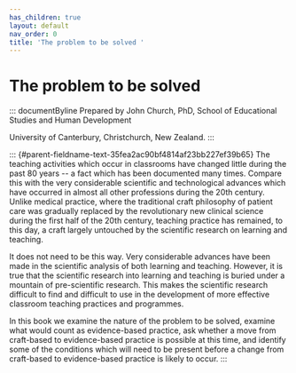 ```yaml
---
has_children: true
layout: default
nav_order: 0
title: 'The problem to be solved '
---
```

# The problem to be solved 


::: documentByline
Prepared by John Church, PhD, School of Educational Studies and Human
Development

University of Canterbury, Christchurch, New Zealand.
:::

::: {#parent-fieldname-text-35fea2ac90bf4814af23bb227ef39b65}
The teaching activities which occur in classrooms have changed little
during the past 80 years -- a fact which has been documented many times.
Compare this with the very considerable scientific and technological
advances which have occurred in almost all other professions during the
20th century. Unlike medical practice, where the traditional craft
philosophy of patient care was gradually replaced by the revolutionary
new clinical science during the first half of the 20th century, teaching
practice has remained, to this day, a craft largely untouched by the
scientific research on learning and teaching.

It does not need to be this way. Very considerable advances have been
made in the scientific analysis of both learning and teaching. However,
it is true that the scientific research into learning and teaching is
buried under a mountain of pre-scientific research. This makes the
scientific research difficult to find and difficult to use in the
development of more effective classroom teaching practices and
programmes.

In this book we examine the nature of the problem to be solved, examine
what would count as evidence-based practice, ask whether a move from
craft-based to evidence-based practice is possible at this time, and
identify some of the conditions which will need to be present before a
change from craft-based to evidence-based practice is likely to occur.
:::
